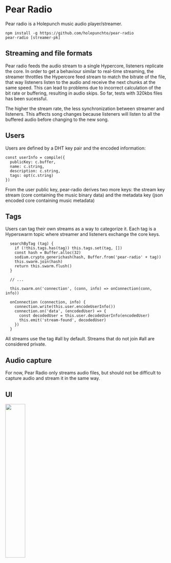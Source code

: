 # Pear Radio

Pear radio is a Holepunch music audio player/streamer.

```
npm install -g https://github.com/holepunchto/pear-radio
pear-radio [streamer-pk]
```

## Streaming and file formats

Pear radio feeds the audio stream to a single Hypercore, listeners replicate the core.
In order to get a behaviour similar to real-time streaming, the streamer throttles the Hypercore feed stream to match the bitrate of the file, that way listeners listen to the audio and receive the next chunks at the same speed. This can lead to problems due to incorrect calculation of the bit rate or buffering, resulting in audio skips. So far, tests with 320kbs files has been sucessful.

The higher the stream rate, the less synchronization between streamer and listeners. This affects song changes because listeners will listen to all the buffered audio before changing to the new song.

## Users

Users are defined by a DHT key pair and the encoded information:

```
const userInfo = compile({
  publicKey: c.buffer,
  name: c.string,
  description: c.string,
  tags: opt(c.string)
})
```

From the user public key, pear-radio derives two more keys: the stream key stream (core containing the music binary data) and the metadata key (json encoded core containing music metadata)

## Tags

Users can tag their own streams as a way to categorize it. Each tag is a Hyperswarm topic where streamer and listeners exchange the core keys.

```
  searchByTag (tag) {
    if (!this.tags.has(tag)) this.tags.set(tag, [])
    const hash = Buffer.alloc(32)
    sodium.crypto_generichash(hash, Buffer.from('pear-radio' + tag))
    this.swarm.join(hash)
    return this.swarm.flush()
  }

  // ...

  this.swarm.on('connection', (conn, info) => onConnection(conn, info))

  onConnection (connection, info) {
    connection.write(this.user.encodeUserInfo())
    connection.on('data', (encodedUser) => {
      const decodedUser = this.user.decodeUserInfo(encodedUser)
      this.emit('stream-found', decodedUser)
    })
  }
```

All streams use the tag #all by default. Streams that do not join #all are considered private.

## Audio capture

For now, Pear Radio only streams audio files, but should not be difficult to capture audio and stream it in the same way.

## UI

<img src="https://user-images.githubusercontent.com/15270736/211868865-b51cdfe4-6195-4c21-8323-d7f86dced1ee.png" width=35% height=35%>

